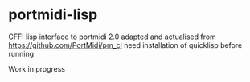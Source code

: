 # portmidi-lisp
CFFI lisp interface to portmidi 2.0 
adapted and actualised from https://github.com/PortMidi/pm_cl
need installation of quicklisp before running

Work in progress
